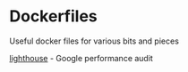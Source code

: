 # Dockerfiles

Useful docker files for various bits and pieces

[lighthouse](/lighthouse/README.md) - Google performance audit
